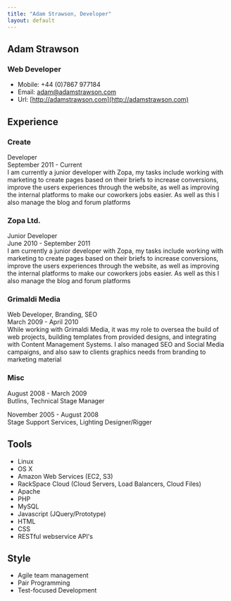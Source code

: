 ```yaml
---
title: "Adam Strawson, Developer"
layout: default
---
```


## Adam Strawson
### Web Developer

* Mobile: +44 (0)7867 977184
* Email: adam@adamstrawson.com
* Url: [http://adamstrawson.com](http://adamstrawson.com)

## Experience

### Create
Developer  
September 2011 - Current  
I am currently a junior developer with Zopa, my tasks include working with marketing to create pages based on their briefs to increase conversions, improve the users experiences 
through the website, as well as improving the internal platforms to make our coworkers jobs easier. As well as this I also manage the blog and forum platforms

### Zopa Ltd.
Junior Developer  
June 2010 - September 2011  
I am currently a junior developer with Zopa, my tasks include working with marketing to create pages based on their briefs to increase conversions, improve the users experiences 
through the website, as well as improving the internal platforms to make our coworkers jobs easier. As well as this I also manage the blog and forum platforms

### Grimaldi Media
Web Developer, Branding, SEO  
March 2009 - April 2010  
While working with Grimaldi Media, it was my role to oversea the build of web projects, building templates from provided designs, and integrating with Content Management 
Systems. I also managed SEO and Social Media campaigns, and also saw to clients graphics needs from branding to marketing material

### Misc
August 2008 - March 2009  
Butlins, Technical Stage Manager

November 2005 - August 2008  
Stage Support Services, Lighting Designer/Rigger

## Tools
* Linux
* OS X
* Amazon Web Services (EC2, S3)
* RackSpace Cloud (Cloud Servers, Load Balancers, Cloud Files)
* Apache
* PHP
* MySQL
* Javascript (JQuery/Prototype)
* HTML
* CSS
* RESTful webservice API's

## Style
* Agile team management
* Pair Programming
* Test-focused Development